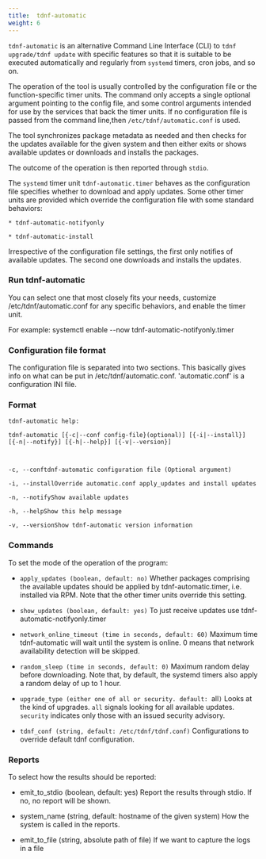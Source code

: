 ```yaml
---
title:  tdnf-automatic
weight: 6
---
```


`tdnf-automatic` is an alternative Command Line Interface (CLI) to `tdnf upgrade/tdnf update` with specific features so that it is suitable to be executed automatically and regularly from `systemd` timers, cron jobs, and so on.

The operation of the tool is usually controlled by the configuration file or the function-specific timer units. The command only accepts a single optional argument pointing to the config file, and some control arguments intended for use by the services that back the timer units. If no configuration file is passed from the command line,then  `/etc/tdnf/automatic.conf` is used.

The tool synchronizes package metadata as needed and then checks for the updates available for the given system and then either exits or shows available updates or downloads and installs the packages.

The outcome of the operation is then reported through `stdio`.

The `systemd` timer unit `tdnf-automatic.timer` behaves as the configuration file specifies whether to download and apply updates. Some other timer units are provided which override the configuration file with some standard behaviors:

    * tdnf-automatic-notifyonly

    * tdnf-automatic-install

Irrespective of the configuration file settings, the first only notifies of available updates. The second one downloads and installs the updates.

### Run tdnf-automatic ###

You can select one that most closely fits your needs, customize /etc/tdnf/automatic.conf for any specific behaviors, and enable the timer unit.

For example: systemctl enable --now tdnf-automatic-notifyonly.timer

### Configuration file format ###

The configuration file is separated into two sections. This basically gives info on what can be put in /etc/tdnf/automatic.conf. 'automatic.conf' is a configuration INI file.

### Format ###

    tdnf-automatic help:
    
    tdnf-automatic [{-c|--conf config-file}(optional)] [{-i|--install}] [{-n|--notify}] [{-h|--help}] [{-v|--version}]
    
    
    
    -c, --conftdnf-automatic configuration file (Optional argument)
    
    -i, --installOverride automatic.conf apply_updates and install updates
    
    -n, --notifyShow available updates
    
    -h, --helpShow this help message
    
    -v, --versionShow tdnf-automatic version information

### Commands ###

To set the mode of the operation of the program:



- `apply_updates (boolean, default: no)`
Whether packages comprising the available updates should be applied by tdnf-automatic.timer, i.e. installed via RPM. Note that the other timer units override this setting.



- `show_updates (boolean, default: yes)`
To just receive updates use tdnf-automatic-notifyonly.timer



- `network_online_timeout (time in seconds, default: 60)`
Maximum time tdnf-automatic will wait until the system is online. 0 means that network availability detection will be skipped.



- `random_sleep (time in seconds, default: 0)`
Maximum random delay before downloading. Note that, by default, the systemd timers also apply a random delay of up to 1 hour.



- `upgrade_type (either one of all or security. default: `all`)`
Looks at the kind of upgrades. `all` signals looking for all available updates. `security` indicates only those with an issued security advisory.



- `tdnf_conf (string, default: /etc/tdnf/tdnf.conf)`
Configurations to override default tdnf configuration. 

 
### Reports ###

To select how the results should be reported:



- emit_to_stdio (boolean, default: yes)
Report the results through stdio. If no, no report will be shown.



- system_name (string, default: hostname of the given system)
How the system is called in the reports.



- emit_to_file  (string, absolute path of file)
If we want to capture the logs in a file

